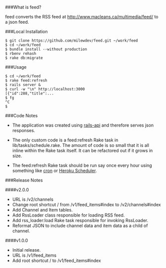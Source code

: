 ###What is feed?

feed converts the RSS feed at http://www.macleans.ca/multimedia/feed/ to a json feed.


###Local Installation

```shell
$ git clone https://github.com/milewdev/feed.git ~/work/feed
$ cd ~/work/feed
$ bundle install --without production
$ rbenv rehash
$ rake db:migrate
```


###Usage

```shell
$ cd ~/work/feed
$ rake feed:refresh
$ rails server &
$ curl -w "\n" http://localhost:3000
[{"id":288,"title":...
$ fg
^C
$
```


###Code Notes

- The application was created using [rails-api](https://github.com/rails-api/rails-api)
and therefore serves json responses.

- The only custom code is a feed:refresh Rake task in lib/tasks/schedule.rake.  The
amount of code is so small that it is all inline within the Rake task itself.  It can
be refactored out if it grows in size.

- The feed:refresh Rake task should be run say once every hour using something
like [cron](http://en.wikipedia.org/wiki/Cron) or [Heroku
Scheduler](https://devcenter.heroku.com/articles/scheduler).



###Release Notes

####v2.0.0
- URL is /v2/channels
- Change root shortcut / from /v1/feed_items#index to /v2/channels#index
- Add Channel and Item tables.
- Add RssLoader class responsible for loading RSS feed.
- Add rss_loader:load Rake task responsible for invoking RssLoader.
- Reformat JSON to include channel data and item data as a child of channel.


####v1.0.0
- Initial release.
- URL is /v1/feed_items
- Add root shortcut / to /v1/feed_items#index
